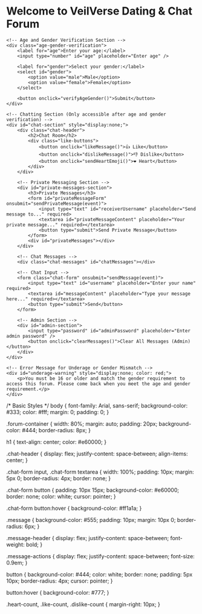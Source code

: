 <!DOCTYPE html>
<html lang="en">
<head>
    <meta charset="UTF-8">
    <meta name="viewport" content="width=device-width, initial-scale=1.0">
    <title>VeilVerse Dating & Chat Forum</title>
    <link rel="stylesheet" href="styles.css">
</head>
<body>

<div class="forum-container">
    <h1>Welcome to VeilVerse Dating & Chat Forum</h1>

    <!-- Age and Gender Verification Section -->
    <div class="age-gender-verification">
        <label for="age">Enter your age:</label>
        <input type="number" id="age" placeholder="Enter age" />
        
        <label for="gender">Select your gender:</label>
        <select id="gender">
            <option value="male">Male</option>
            <option value="female">Female</option>
        </select>
        
        <button onclick="verifyAgeGender()">Submit</button>
    </div>

    <!-- Chatting Section (Only accessible after age and gender verification) -->
    <div id="chat-section" style="display:none;">
        <div class="chat-header">
            <h2>Chat Room</h2>
            <div class="like-buttons">
                <button onclick="likeMessage()">👍 Like</button>
                <button onclick="dislikeMessage()">👎 Dislike</button>
                <button onclick="sendHeartEmoji()">❤️ Heart</button>
            </div>
        </div>

        <!-- Private Messaging Section -->
        <div id="private-messages-section">
            <h3>Private Messages</h3>
            <form id="privateMessageForm" onsubmit="sendPrivateMessage(event)">
                <input type="text" id="receiverUsername" placeholder="Send message to..." required>
                <textarea id="privateMessageContent" placeholder="Your private message..." required></textarea>
                <button type="submit">Send Private Message</button>
            </form>
            <div id="privateMessages"></div>
        </div>

        <!-- Chat Messages -->
        <div class="chat-messages" id="chatMessages"></div>

        <!-- Chat Input -->
        <form class="chat-form" onsubmit="sendMessage(event)">
            <input type="text" id="username" placeholder="Enter your name" required>
            <textarea id="messageContent" placeholder="Type your message here..." required></textarea>
            <button type="submit">Send</button>
        </form>

        <!-- Admin Section -->
        <div id="admin-section">
            <input type="password" id="adminPassword" placeholder="Enter admin password" />
            <button onclick="clearMessages()">Clear All Messages (Admin)</button>
        </div>
    </div>

    <!-- Error Message for Underage or Gender Mismatch -->
    <div id="underage-warning" style="display:none; color: red;">
        <p>You must be 16 or older and match the gender requirement to access this forum. Please come back when you meet the age and gender requirement.</p>
    </div>
</div>

<script>
    // Global Variables
    let messages = [];
    let privateMessages = [];
    let userVerified = false;
    let userGender = '';
    let blockedUsers = [];

    // Function to verify user age and gender
    function verifyAgeGender() {
        const age = document.getElementById('age').value;
        const gender = document.getElementById('gender').value;

        if (age >= 16) {
            if (gender === "male" || gender === "female") {
                userGender = gender; // Store user's gender
                userVerified = true;
                document.getElementById('chat-section').style.display = 'block';
                document.getElementById('underage-warning').style.display = 'none';
                document.querySelector('.age-gender-verification').style.display = 'none';
            } else {
                alert("Please select a valid gender.");
            }
        } else {
            document.getElementById('underage-warning').style.display = 'block';
        }
    }

    // Function to send message to the public chat
    function sendMessage(event) {
        event.preventDefault();
        const username = document.getElementById('username').value;
        const content = document.getElementById('messageContent').value;

        // Check if username is valid
        if (!username || !content) {
            alert("Please enter both username and message.");
            return;
        }

        const message = {
            id: Date.now(),
            username: username,
            content: content,
            gender: userGender,  // Add gender to the message
            timestamp: new Date().toLocaleString(),
            heart: 0,
            likes: 0,
            dislikes: 0,
            blocked: false
        };

        messages.push(message);
        document.getElementById('messageContent').value = '';
        renderMessages();
    }

    // Function to render messages
    function renderMessages() {
        const chatMessages = document.getElementById('chatMessages');
        chatMessages.innerHTML = '';

        messages.forEach((message) => {
            if (!message.blocked && message.gender === userGender) {  // Check if message is from the same gender
                chatMessages.innerHTML += `
                    <div class="message" id="message-${message.id}">
                        <div class="message-header">
                            <span class="username">${message.username}</span>
                            <span class="timestamp">${message.timestamp}</span>
                        </div>
                        <p>${message.content}</p>
                        <div class="message-actions">
                            <span class="heart-count">${message.heart} ❤️</span>
                            <span class="like-count">${message.likes} 👍</span>
                            <span class="dislike-count">${message.dislikes} 👎</span>
                            <button onclick="likeMessage(${messages.indexOf(message)})">Like</button>
                            <button onclick="dislikeMessage(${messages.indexOf(message)})">Dislike</button>
                            <button onclick="sendHeartEmoji(${messages.indexOf(message)})">Heart</button>
                            <button onclick="blockUser(${messages.indexOf(message)})">Block User</button>
                        </div>
                    </div>
                `;
            }
        });
    }

    // Like a message
    function likeMessage(index) {
        messages[index].likes += 1;
        renderMessages();
    }

    // Dislike a message
    function dislikeMessage(index) {
        messages[index].dislikes += 1;
        renderMessages();
    }

    // Send a Heart Emoji to the most recent message
    function sendHeartEmoji(index) {
        messages[index].heart += 1;
        renderMessages();
    }

    // Function to block a user
    function blockUser(index) {
        const blockedUser = messages[index].username;
        blockedUsers.push(blockedUser);
        messages[index].blocked = true; // Block their message
        renderMessages();
        alert(`${blockedUser} has been blocked.`);
    }

    // Function to send private message
    function sendPrivateMessage(event) {
        event.preventDefault();
        const receiverUsername = document.getElementById('receiverUsername').value;
        const privateMessageContent = document.getElementById('privateMessageContent').value;

        if (!receiverUsername || !privateMessageContent) {
            alert("Please provide both a recipient and a message.");
            return;
        }

        const privateMessage = {
            sender: document.getElementById('username').value,
            receiver: receiverUsername,
            content: privateMessageContent,
            timestamp: new Date().toLocaleString()
        };

        privateMessages.push(privateMessage);
        document.getElementById('privateMessageContent').value = '';
        renderPrivateMessages();
    }

    // Function to render private messages
    function renderPrivateMessages() {
        const privateMessagesDiv = document.getElementById('privateMessages');
        privateMessagesDiv.innerHTML = '';

        privateMessages.forEach((msg) => {
            privateMessagesDiv.innerHTML += `
                <div class="private-message">
                    <div class="private-message-header">
                        <span class="sender">${msg.sender}</span> → <span class="receiver">${msg.receiver}</span>
                        <span class="timestamp">${msg.timestamp}</span>
                    </div>
                    <p>${msg.content}</p>
                </div>
            `;
        });
    }

    // Function to clear all messages (Admin-only)
    function clearMessages() {
        const adminPassword = document.getElementById('adminPassword').value;
        if (adminPassword === "admin123") {
            messages = [];
            privateMessages = [];
            renderMessages();
            renderPrivateMessages();
            alert("All messages cleared!");
        } else {
            alert("Incorrect admin password.");
        }
    }
</script>

</body>
</html>
/* Basic Styles */
body {
    font-family: Arial, sans-serif;
    background-color: #333;
    color: #fff;
    margin: 0;
    padding: 0;
}

.forum-container {
    width: 80%;
    margin: auto;
    padding: 20px;
    background-color: #444;
    border-radius: 8px;
}

h1 {
    text-align: center;
    color: #e60000;
}

.chat-header {
    display: flex;
    justify-content: space-between;
    align-items: center;
}

.chat-form input,
.chat-form textarea {
    width: 100%;
    padding: 10px;
    margin: 5px 0;
    border-radius: 4px;
    border: none;
}

.chat-form button {
    padding: 10px 15px;
    background-color: #e60000;
    border: none;
    color: white;
    cursor: pointer;
}

.chat-form button:hover {
    background-color: #ff1a1a;
}

.message {
    background-color: #555;
    padding: 10px;
    margin: 10px 0;
    border-radius: 6px;
}

.message-header {
    display: flex;
    justify-content: space-between;
    font-weight: bold;
}

.message-actions {
    display: flex;
    justify-content: space-between;
    font-size: 0.9em;
}

button {
    background-color: #444;
    color: white;
    border: none;
    padding: 5px 10px;
    border-radius: 4px;
    cursor: pointer;
}

button:hover {
    background-color: #777;
}

.heart-count, .like-count, .dislike-count {
    margin-right: 10px;
}
